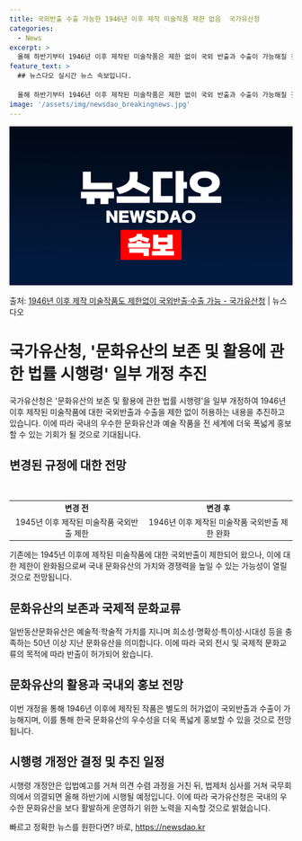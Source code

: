 ```yaml
---
title: 국외반출 수출 가능한 1946년 이후 제작 미술작품 제한 없음  국가유산청
categories:
  - News
excerpt: >
  올해 하반기부터 1946년 이후 제작된 미술작품은 제한 없이 국외 반출과 수출이 가능해질 것으로 전망된다. …
feature_text: >
  ## 뉴스다오 실시간 뉴스 속보입니다.

  올해 하반기부터 1946년 이후 제작된 미술작품은 제한 없이 국외 반출과 수출이 가능해질 것으로 전망된다. …
image: '/assets/img/newsdao_breakingnews.jpg'
---
```


![뉴스다오 속보](/assets/img/newsdao_breakingnews.jpg)

<p>출처: <a href="https://newsdao.kr/3902" rel="dofollow">1946년 이후 제작 미술작품도 제한없이 국외반출·수출 가능 - 국가유산청</a> | 뉴스다오</p>

<h1>국가유산청, '문화유산의 보존 및 활용에 관한 법률 시행령' 일부 개정 추진</h1>
<p data-ke-size="size16">국가유산청은 '문화유산의 보존 및 활용에 관한 법률 시행령'을 일부 개정하여 1946년 이후 제작된 미술작품에 대한 국외반출과 수출을 제한 없이 허용하는 내용을 추진하고 있습니다. 이에 따라 국내의 우수한 문화유산과 예술 작품을 전 세계에 더욱 폭넓게 홍보할 수 있는 기회가 될 것으로 기대됩니다.</p>

<h2 data-ke-size="size26">변경된 규정에 대한 전망</h2>
<p data-ke-size="size16">&nbsp;</p>
<table>
  <tr>
    <td style="text-align: center; height: 17px;"><b>변경 전</b></td>
    <td style="text-align: center; height: 17px;"><b>변경 후</b></td>
  </tr>
  <tr>
    <td style="text-align: center; height: 17px;">1945년 이후 제작된 미술작품 국외반출 제한</td>
    <td style="text-align: center; height: 17px;">1946년 이후 제작된 미술작품 국외반출 제한 완화</td>
  </tr>
</table>
<p data-ke-size="size16">기존에는 1945년 이후에 제작된 미술작품에 대한 국외반출이 제한되어 왔으나, 이에 대한 제한이 완화됨으로써 국내 문화유산의 가치와 경쟁력을 높일 수 있는 가능성이 열릴 것으로 전망됩니다.</p>

<h2 data-ke-size="size26">문화유산의 보존과 국제적 문화교류</h2>
<p data-ke-size="size16">일반동산문화유산은 예술적·학술적 가치를 지니며 희소성·명확성·특이성·시대성 등을 충족하는 50년 이상 지난 문화유산을 의미합니다. 이에 따라 국외 전시 및 국제적 문화교류의 목적에 따라 반출이 허가되어 왔습니다.</p>

<h2 data-ke-size="size26">문화유산의 활용과 국내외 홍보 전망</h2>
<p data-ke-size="size16">이번 개정을 통해 1946년 이후에 제작된 작품은 별도의 허가없이 국외반출과 수출이 가능해지며, 이를 통해 한국 문화유산의 우수성을 더욱 폭넓게 홍보할 수 있을 것으로 전망됩니다.</p>

<h2 data-ke-size="size26">시행령 개정안 결정 및 추진 일정</h2>
<p data-ke-size="size16">시행령 개정안은 입법예고를 거쳐 의견 수렴 과정을 거친 뒤, 법제처 심사를 거쳐 국무회의에서 의결되면 올해 하반기에 시행될 예정입니다. 이에 따라 국가유산청은 국내의 우수한 문화유산을 보다 활발하게 운영하기 위한 노력을 지속할 것으로 밝혔습니다.</p>

<p data-ke-size="size16"></p> 

빠르고 정확한 뉴스를 원한다면? 바로, <a href="https://newsdao.kr" rel="dofollow">https://newsdao.kr</a>


